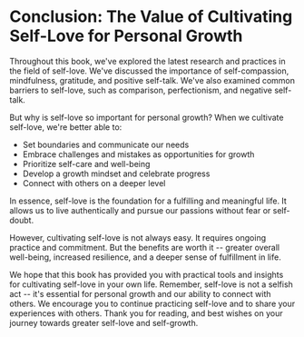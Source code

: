 Conclusion: The Value of Cultivating Self-Love for Personal Growth
==================================================================

Throughout this book, we've explored the latest research and practices in the field of self-love. We've discussed the importance of self-compassion, mindfulness, gratitude, and positive self-talk. We've also examined common barriers to self-love, such as comparison, perfectionism, and negative self-talk.

But why is self-love so important for personal growth? When we cultivate self-love, we're better able to:

* Set boundaries and communicate our needs
* Embrace challenges and mistakes as opportunities for growth
* Prioritize self-care and well-being
* Develop a growth mindset and celebrate progress
* Connect with others on a deeper level

In essence, self-love is the foundation for a fulfilling and meaningful life. It allows us to live authentically and pursue our passions without fear or self-doubt.

However, cultivating self-love is not always easy. It requires ongoing practice and commitment. But the benefits are worth it -- greater overall well-being, increased resilience, and a deeper sense of fulfillment in life.

We hope that this book has provided you with practical tools and insights for cultivating self-love in your own life. Remember, self-love is not a selfish act -- it's essential for personal growth and our ability to connect with others. We encourage you to continue practicing self-love and to share your experiences with others. Thank you for reading, and best wishes on your journey towards greater self-love and self-growth.
